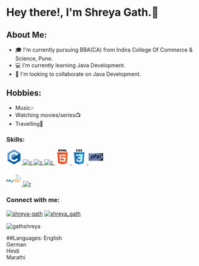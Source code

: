 ### <h1> Hey there!, I'm Shreya Gath.👋 </h1>


## About Me:

- 🎓 I'm currently pursuing BBA(CA) from Indira College Of Commerce & Science, Pune.
- 💻 I'm currently learning Java Development.
- 🤝 I'm looking to collaborate on Java Development.


##  Hobbies:
- Music🎶
- Watching movies/series📺
- Travelling🧳

<h3 align="left">Skills:</h3>
<p align="left"> <a href="https://www.cprogramming.com/" target="_blank"> <img src="https://raw.githubusercontent.com/devicons/devicon/master/icons/c/c-original.svg" alt="c" width="40" height="40"/> </a> 
<a href="https://isocpp.org/" target="_blank"> <img src="https://img.icons8.com/color/48/000000/c-plus-plus-logo.png" alt="c" width="40" height="40"/> </a>
<a href="https://www.java.com/" target="_blank"> <img src="https://findicons.com/files/icons/1007/crystal_like/128/java.png" alt="c" width="40" height="40"/> </a>
<a href="https://www.python.org/" target="_blank"> <img src="https://img.icons8.com/color/48/000000/python--v1.png" alt="c" width="40" height="40"/> </a>
<a href="https://www.w3.org/html/" target="_blank"> <img src="https://raw.githubusercontent.com/devicons/devicon/master/icons/html5/html5-original-wordmark.svg" alt="html5" width="40" height="40"/> </a> 
<a href="https://www.w3schools.com/css/" target="_blank"> <img src="https://raw.githubusercontent.com/devicons/devicon/master/icons/css3/css3-original-wordmark.svg" alt="css3" width="40" height="40"/> </a>
<a href="https://www.php.net" target="_blank"> <img src="https://raw.githubusercontent.com/devicons/devicon/master/icons/php/php-original.svg" alt="php" width="40" height="40"/> </a> </p>
<a href="https://www.mysql.com/" target="_blank"> <img src="https://raw.githubusercontent.com/devicons/devicon/master/icons/mysql/mysql-original-wordmark.svg" alt="mysql" width="40" height="40"/> </a> 
<a href="https://www.r-project.org/about.html"> <img src="https://www.r-project.org/logo/Rlogo.svg" alt="r" width="40" height="40"/> </a>

<h3 align="left">Connect with me:</h3>
<p align="left">
<a href="https://www.linkedin.com/in/shreya-gath" target="blank"><img align="center" src="https://cdn.jsdelivr.net/npm/simple-icons@3.0.1/icons/linkedin.svg" alt="shreya-gath" height="30" width="40" /></a>
<a href="https://instagram.com/shreya_gath" target="blank"><img align="center" src="https://cdn.jsdelivr.net/npm/simple-icons@3.0.1/icons/instagram.svg" alt="shreya_gath" height="30" width="40" /></a>
</p>


<p><img align="center" src="https://github-readme-stats.vercel.app/api/top-langs?username=gathshreya&show_icons=true&locale=en&layout=compact" alt="gathshreya" /></p>


##Languages:
English<br> German<br> Hindi<br> Marathi<br>



